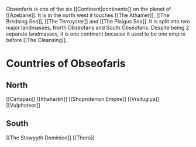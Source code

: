 Obseofaris is one of the six [[Continent|continents]] on the planet of [[Azebane]]. It is in the north west it touches [[The Athamer]], [[The Bredsing Sea]], [[The Terroyster]] and [[The Plaigus Sea]]. It is split into two major landmasses, North Obseofaris and South Obseofaris. 
Despite being 2 separate landmasses, it is one continent because it used to be one empire before [[The Cleansing]].
# Countries of Obseofaris
## North
[[Ciritapan]]
[[Ithaharkh]]
[[Shoproterron Empire]]
[[Vrallugiya]]
[[Vulphateor]]

## South
[[The Stowyyth Dominion]]
[[Thoro]]